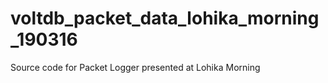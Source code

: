 # voltdb_packet_data_lohika_morning_190316
Source code for Packet Logger presented at Lohika Morning
